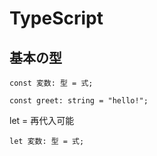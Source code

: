 # TypeScript
## 基本の型
```
const 変数: 型 = 式;
```
```
const greet: string = "hello!";
```

let = 再代入可能
```
let 変数: 型 = 式;
```